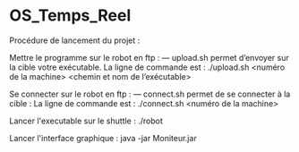 # OS_Temps_Reel


Procédure de lancement du projet : 

Mettre le programme sur le robot en ftp :
— upload.sh permet d’envoyer sur la cible votre exécutable. La ligne de commande est :
./upload.sh <numéro de la machine> <chemin et nom de l’exécutable> 

Se connecter sur le robot en ftp :
— connect.sh permet de se connecter à la cible : La ligne de commande est :
   ./connect.sh <numéro de la machine>
   
Lancer l'executable sur le shuttle :
  ./robot

Lancer l'interface graphique : 
  java -jar Moniteur.jar
